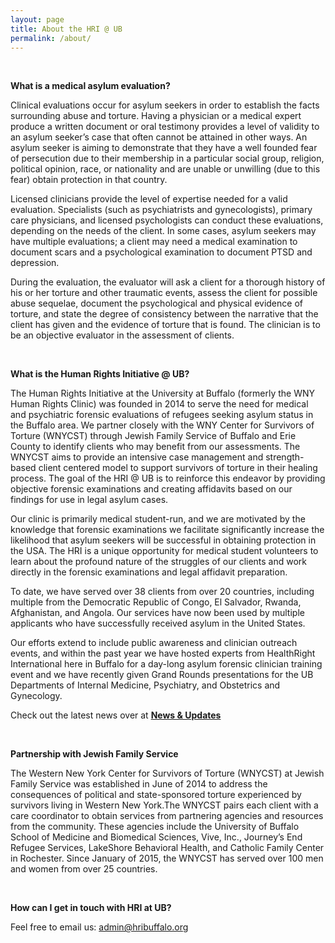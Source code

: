 ```yaml
---
layout: page
title: About the HRI @ UB
permalink: /about/
---
```

<br>

**What is a medical asylum evaluation?**

Clinical evaluations occur for asylum seekers in order to establish the facts surrounding abuse and torture. Having a physician or a medical expert produce a written document or oral testimony provides a level of validity to an asylum seeker’s case that often cannot be attained in other ways. An asylum seeker is aiming to demonstrate that they have a well founded fear of persecution due to their membership in a particular social group, religion, political opinion, race, or nationality and are unable or unwilling (due to this fear) obtain protection in that country.

Licensed clinicians provide the level of expertise needed for a valid evaluation. Specialists (such as psychiatrists and gynecologists), primary care physicians, and licensed psychologists can conduct these evaluations, depending on the needs of the client. In some cases, asylum seekers may have multiple evaluations; a client may need a medical examination to document scars and a psychological examination to document PTSD and depression.

During the evaluation, the evaluator will ask a client for a thorough history of his or her torture and other traumatic events, assess the client for possible abuse sequelae, document the psychological and physical evidence of torture, and state the degree of consistency between the narrative that the client has given and the evidence of torture that is found. The clinician is to be an objective evaluator in the assessment of clients.

<br>
	
**What is the Human Rights Initiative @ UB?**

The Human Rights Initiative at the University at Buffalo (formerly the WNY Human Rights Clinic) was founded in 2014 to serve the need for medical and psychiatric forensic evaluations of refugees seeking asylum status in the Buffalo area. We partner closely with the WNY Center for Survivors of Torture (WNYCST) through Jewish Family Service of Buffalo and Erie County to identify clients who may benefit from our assessments. The WNYCST aims to provide an intensive case management and strength-based client centered model to support survivors of torture in their healing process. The goal of the HRI @ UB is to reinforce this endeavor by providing objective forensic examinations and creating affidavits based on our findings for use in legal asylum cases.

Our clinic is primarily medical student-run, and we are motivated by the knowledge that forensic examinations we facilitate significantly increase the likelihood that asylum seekers will be successful in obtaining protection in the USA. The HRI is a unique opportunity for medical student volunteers to learn about the profound nature of the struggles of our clients and work directly in the forensic examinations and legal affidavit preparation. 

To date, we have served over 38 clients from over 20 countries, including multiple from the Democratic Republic of Congo, El Salvador, Rwanda, Afghanistan, and Angola. Our services have now been used by multiple applicants who have successfully received asylum in the United States.

Our efforts extend to include public awareness and clinician outreach events, and within the past year we have hosted experts from HealthRight International here in Buffalo for a day-long asylum forensic clinician training event and we have recently given Grand Rounds presentations for the UB Departments of Internal Medicine, Psychiatry, and Obstetrics and Gynecology.

Check out the latest news over at <a href="{{site.baseurl}}/updates"><strong>News & Updates</strong></a>


<br>

**Partnership with Jewish Family Service**

The Western New York Center for Survivors of Torture (WNYCST) at Jewish Family Service was established in June of 2014 to address the consequences of political and state-sponsored torture experienced by survivors living in Western New York.The WNYCST pairs each client with a care coordinator to obtain services from partnering agencies and resources from the community. These agencies include the University of Buffalo School of Medicine and Biomedical Sciences, Vive, Inc., Journey’s End Refugee Services, LakeShore Behavioral Health, and Catholic Family Center in Rochester. Since January of 2015, the WNYCST has served over 100 men and women from over 25 countries.

<br>

**How can I get in touch with HRI at UB?**

Feel free to email us: admin@hribuffalo.org